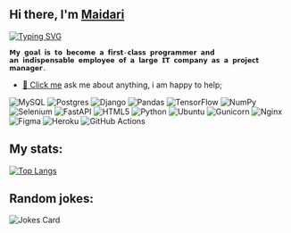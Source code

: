 ## Hi there, I'm [Maidari](https://t.me/maidaritsydenov)

[![Typing SVG](https://readme-typing-svg.herokuapp.com?color=%2336BCF7&lines=Python-backend+developer)](https://git.io/typing-svg)



```
𝗠𝘆 𝗴𝗼𝗮𝗹 𝗶𝘀 𝘁𝗼 𝗯𝗲𝗰𝗼𝗺𝗲 𝗮 𝗳𝗶𝗿𝘀𝘁-𝗰𝗹𝗮𝘀𝘀 𝗽𝗿𝗼𝗴𝗿𝗮𝗺𝗺𝗲𝗿 𝗮𝗻𝗱
𝗮𝗻 𝗶𝗻𝗱𝗶𝘀𝗽𝗲𝗻𝘀𝗮𝗯𝗹𝗲 𝗲𝗺𝗽𝗹𝗼𝘆𝗲𝗲 𝗼𝗳 𝗮 𝗹𝗮𝗿𝗴𝗲 𝗜𝗧 𝗰𝗼𝗺𝗽𝗮𝗻𝘆 𝗮𝘀 𝗮 𝗽𝗿𝗼𝗷𝗲𝗰𝘁 𝗺𝗮𝗻𝗮𝗴𝗲𝗿.
```

* [💬 Click me](https://t.me/maidaritsydenov) ask me about anything, i am happy to help;


![MySQL](https://img.shields.io/badge/mysql-%2300f.svg?style=for-the-badge&logo=mysql&logoColor=white)
![Postgres](https://img.shields.io/badge/postgres-%23316192.svg?style=for-the-badge&logo=postgresql&logoColor=white)
![Django](https://img.shields.io/badge/django-%23092E20.svg?style=for-the-badge&logo=django&logoColor=white)
![Pandas](https://img.shields.io/badge/pandas-%23150458.svg?style=for-the-badge&logo=pandas&logoColor=white)
![TensorFlow](https://img.shields.io/badge/TensorFlow-%23FF6F00.svg?style=for-the-badge&logo=TensorFlow&logoColor=white)
![NumPy](https://img.shields.io/badge/numpy-%23013243.svg?style=for-the-badge&logo=numpy&logoColor=white)
![Selenium](https://img.shields.io/badge/-selenium-%43B02A?style=for-the-badge&logo=selenium&logoColor=white)
![FastAPI](https://img.shields.io/badge/FastAPI-005571?style=for-the-badge&logo=fastapi)
![HTML5](https://img.shields.io/badge/html5-%23E34F26.svg?style=for-the-badge&logo=html5&logoColor=white)
![Python](https://img.shields.io/badge/python-3670A0?style=for-the-badge&logo=python&logoColor=ffdd54)
![Ubuntu](https://img.shields.io/badge/Ubuntu-E95420?style=for-the-badge&logo=ubuntu&logoColor=white)
![Gunicorn](https://img.shields.io/badge/gunicorn-%298729.svg?style=for-the-badge&logo=gunicorn&logoColor=white)
![Nginx](https://img.shields.io/badge/nginx-%23009639.svg?style=for-the-badge&logo=nginx&logoColor=white)
![Figma](https://img.shields.io/badge/figma-%23F24E1E.svg?style=for-the-badge&logo=figma&logoColor=white)
![Heroku](https://img.shields.io/badge/heroku-%23430098.svg?style=for-the-badge&logo=heroku&logoColor=white)
![GitHub Actions](https://img.shields.io/badge/github%20actions-%232671E5.svg?style=for-the-badge&logo=githubactions&logoColor=white)


## My stats:
[![Top Langs](https://github-readme-stats.vercel.app/api/top-langs/?username=maidaritsydenov&layout=compact)](https://github.com/maidaritsydenov/github-readme-stats)


## Random jokes:
![Jokes Card](https://readme-jokes.vercel.app/api)